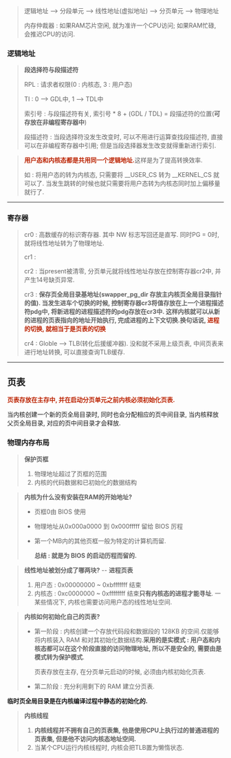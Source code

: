 > 逻辑地址 --> 分段单元 --> 线性地址(虚拟地址) --> 分页单元 --> 物理地址
>
> 内存仲裁器 : 如果RAM芯片空闲, 就为准许一个CPU访问; 如果RAM忙碌, 会推迟CPU的访问.

### 逻辑地址

> **段选择符与段描述符**
>
> RPL : 请求者权限(0 : 内核态, 3 : 用户态)
>
> TI : 0 --> GDL中, 1 --> TDL中
>
> 索引号 : 与段描述符有关,  索引号 * 8 + (GDL / TDL) = 段描述符的位置(**可存放在非编程寄存器中**)
>
> 段描述符 :  当段选择符没发生改变时, 可以不用进行运算查找段描述符, 直接可以在非编程寄存器中引用; 但是当段选择器发生改变就得重新进行索引.

> <font color=#b20>**用户态和内核态都是共用同一个逻辑地址.**</font>这样是为了提高转换效率. 
>
> 如 : 将用户态的转为内核态, 只需要将 __USER_CS 转为  __KERNEL_CS 就可以了. 当发生跳转的时候也就只需要将用户态转为内核态同时加上偏移量就行了.

------

### 寄存器

> cr0 : 高数缓存的标识寄存器. 其中 NW 标志写回还是直写. 同时PG = 0时, 就将线性地址转为了物理地址.
>
> cr1 : 
>
> cr2 :	 当present被清零, 分页单元就将线性地址存放在控制寄存器cr2中, 并产生14号缺页异常.
>
> cr3 : **保存页全局目录基地址(swapper_pg_dir 存放主内核页全局目录指针的值). 当发生进车个切换的时候, 控制寄存器cr3将值存放在上一个进程描述符pdg中, 将新进程的进程描述符的pdg存放在cr3中. 这样内核就可以从新的进程的页表指向的地址开始执行, 完成进程的上下文切换.换句话说, <font color=#b20>进程的切换, 就相当于是页表的切换</font>**
>
> cr4 : Globle --> TLB(转化后援缓冲器). 没和就不采用上级页表, 中间页表来进行地址转换, 可以直接查询TLB缓存.

---

## 页表

<font color=#b20>**页表存放在主存中, 并在启动分页单元之前内核必须初始化页表.**</font>

当内核创建一个新的页全局目录时, 同时也会分配相应的页中间目录, 当内核释放父页全局目录, 对应的页中间目录才会释放.

### 物理内存布局

> **保护页框**
>
> 1. 物理地址超过了页框的范围
> 2. 内核的代码数据和已初始化的数据结构

> **内核为什么没有安装在RAM的开始地址?**
>
> - 页框0由 BIOS 使用
>
> - 物理地址从0x000a0000 到 0x000fffff 留给 BIOS 厉程
>
> - 第一个MB内的其他页框一般为特定的计算机而留.
>
> 	**总结 : 就是为 BIOS 的启动历程而留的.**

> **线性地址被划分成了哪两块?**    -- **进程页表**
>
> 1. 用户态 : 0x00000000 ~ 0xbfffffff 结束
> 2. 内核态 : 0xc0000000 ~ 0xffffffff 结束**只有内核态的进程才能寻址**. 一某些情况下, 内核也需要访问用户态的线性地址空间.

> **内核如何初始化自己的页表?**
>
> - 第一阶段 : 内核创建一个存放代码段和数据段的 128KB 的空间.仅能够将内核装入 RAM 和对其初始化数据结构.**采用的是实模式 : 用户态和内核态都可以在这个阶段直接的访问物理地址, 所以不是安全的, 需要由是模式转为保护模式**.
>
> 	页表存放在主存, 在分页单元启动的时候, 必须由内核初始化页表.
>
> - 第二阶段 : 充分利用剩下的 RAM 建立分页表.
>
> 

**临时页全局目录是在内核编译过程中静态的初始化的.**

> **内核线程** 
>
> 1. **内核线程并不拥有自己的页表集, 他是使用CPU上执行过的普通进程的页表集, 但是他不访问内核态地址空间.**
> 2. 当某个CPU运行内核线程时, 内核会把TLB置为懒惰状态.
>
> 